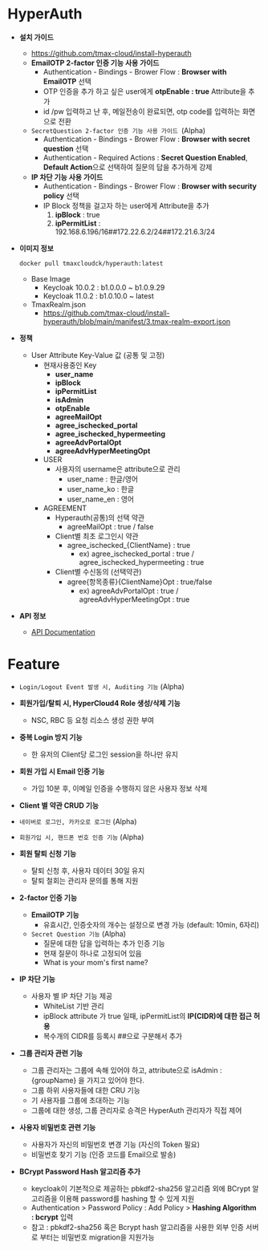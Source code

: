 # HyperAuth
- **설치 가이드**

  - https://github.com/tmax-cloud/install-hyperauth
  - **EmailOTP 2-factor 인증 기능 사용 가이드**
    - Authentication - Bindings - Brower Flow : **Browser with EmailOTP** 선택
    - OTP 인증을 추가 하고 싶은 user에게 **otpEnable : true** Attribute을 추가
    - id /pw 입력하고 난 후, 메일전송이 완료되면, otp code를 입력하는 화면으로 전환
  - `SecretQuestion 2-factor 인증 기능 사용 가이드 `(Alpha)
    - Authentication - Bindings - Brower Flow : **Browser with secret question** 선택
    - Authentication - Required Actions : **Secret Question Enabled**, **Default Action**으로 선택하여 질문의 답을 추가하게 강제
  - **IP 차단 기능 사용 가이드**
    - Authentication - Bindings - Brower Flow : **Browser with security policy** 선택
    - IP Block 정책을 걸고자 하는 user에게 Attribute을 추가
      1. **ipBlock** : true
      2. **ipPermitList** : 192.168.6.196/16##172.22.6.2/24##172.21.6.3/24 

- **이미지 정보**

  ```sh
  docker pull tmaxcloudck/hyperauth:latest
  ```

  - Base Image
    - Keycloak 10.0.2  :  b1.0.0.0 ~ b1.0.9.29
    - Keycloak 11.0.2  :  b1.0.10.0 ~ latest
  - TmaxRealm.json
    - https://github.com/tmax-cloud/install-hyperauth/blob/main/manifest/3.tmax-realm-export.json
    
- **정책**
  - User Attribute Key-Value 값 (공통 및 고정)
    - 현재사용중인 Key
      - **user_name**
      - **ipBlock**
      - **ipPermitList**
      - **isAdmin**
      - **otpEnable**
      - **agreeMailOpt**
      - **agree_ischecked_portal**
      - **agree_ischecked_hypermeeting**
      - **agreeAdvPortalOpt**
      - **agreeAdvHyperMeetingOpt**
    - USER
      - 사용자의 username은 attribute으로 관리
        - user_name : 한글/영어
        - user_name_ko : 한글
        - user_name_en : 영어
    - AGREEMENT
      - Hyperauth(공통)의 선택 약관
        - agreeMailOpt : true / false
      - Client별 최초 로그인시 약관
        - agree_ischecked_{ClientName} : true 
          - ex) agree_ischecked_portal : true / agree_ischecked_hypermeeting : true
      - Client별 수신동의 (선택약관)
        - agree{항목종류}{ClientName}Opt : true/false
          - ex) agreeAdvPortalOpt : true / agreeAdvHyperMeetingOpt : true
  
- **API 정보**

  - [API Documentation](/APIDOC.md)

# Feature

- `Login/Logout Event 발생 시, Auditing 기능` (Alpha)
- **회원가입/탈퇴 시, HyperCloud4 Role 생성/삭제 기능**
  - NSC, RBC 등 요청 리소스 생성 권한 부여
- **중복 Login 방지 기능**
  - 한 유저의 Client당 로그인 session을 하나만 유지
- **회원 가입 시 Email 인증 기능**
  - 가입 10분 후, 이메일 인증을 수행하지 않은 사용자 정보 삭제 

- **Client 별 약관 CRUD 기능**

- `네이버로 로그인, 카카오로 로그인` (Alpha)
- `회원가입 시, 핸드폰 번호 인증 기능` (Alpha)
- **회원 탈퇴 신청 기능**
  - 탈퇴 신청 후, 사용자 데이터 30일 유지
  - 탈퇴 철회는 관리자 문의를 통해 지원
- **2-factor 인증 기능**
  - **EmailOTP 기능**
    - 유효시간, 인증숫자의 개수는 설정으로 변경 가능 (default: 10min, 6자리)
  - `Secret Question 기능` (Alpha)
    - 질문에 대한 답을 입력하는 추가 인증 기능
    - 현재 질문이 하나로 고정되어 있음
    - What is your mom's first name?
- **IP 차단 기능**
  - 사용자 별 IP 차단 기능 제공
    - WhiteList 기반 관리
    - ipBlock attribute 가 true 일때, ipPermitList의 **IP(CIDR)에 대한 접근 허용**
    - 복수개의 CIDR를 등록시 ##으로 구분해서 추가
- **그룹 관리자 관련 기능**
  - 그룹 관리자는 그룹에 속해 있어야 하고, attribute으로 isAdmin : {groupName} 을 가지고 있어야 한다.
  - 그룹 하위 사용자들에 대한 CRU 기능
  - 기 사용자를 그룹에 초대하는 기능
  - 그룹에 대한 생성, 그룹 관리자로 승격은 HyperAuth 관리자가 직접 제어
- **사용자 비밀번호 관련 기능**
  - 사용자가 자신의 비밀번호 변경 기능 (자신의 Token 필요)
  - 비밀번호 찾기 기능 (인증 코드를 Email으로 발송)
- **BCrypt Password Hash 알고리즘 추가**
  - keycloak이 기본적으로 제공하는 pbkdf2-sha256 알고리즘 외에 BCrypt 알고리즘을 이용해 password를 hashing 할 수 있게 지원
  - Authentication > Password Policy : Add Policy > **Hashing Algorithm : bcrypt** 입력
  - 참고 : pbkdf2-sha256 혹은 Bcrypt hash 알고리즘을 사용한 외부 인증 서버로 부터는 비밀번호 migration을 지원가능

  

